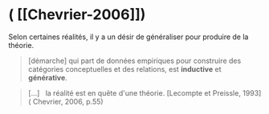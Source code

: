 # ( [[Chevrier-2006]])


Selon certaines réalités, il y a un désir de généraliser pour produire de la théorie.

  

> [démarche] qui part de données empiriques pour construire des catégories conceptuelles et des relations, est **inductive** et **générative**.

> [...]   la réalité est en quête d'une théorie. [Lecompte et Preissle, 1993]( Chevrier, 2006, p.55)



